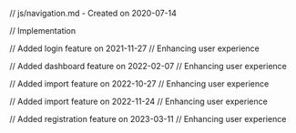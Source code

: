 // js/navigation.md - Created on 2020-07-14

// Implementation

// Added login feature on 2021-11-27
// Enhancing user experience

// Added dashboard feature on 2022-02-07
// Enhancing user experience

// Added import feature on 2022-10-27
// Enhancing user experience

// Added import feature on 2022-11-24
// Enhancing user experience

// Added registration feature on 2023-03-11
// Enhancing user experience
